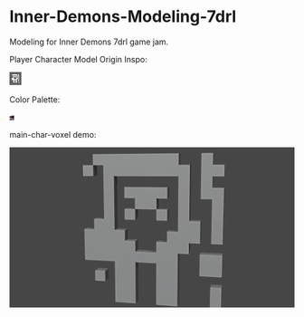 # Inner-Demons-Modeling-7drl
Modeling for Inner Demons 7drl game jam.

Player Character Model Origin Inspo:

![Main Character](main-char.png)

Color Palette:

![Colors](color-palette.png)

main-char-voxel demo:

![main-char-voxel](./images/main-char-voxel-1.png)
